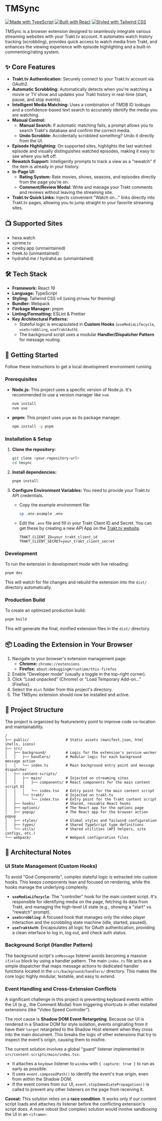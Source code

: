 # TMSync

[![Made with TypeScript](https://img.shields.io/badge/Made%20with-TypeScript-007ACC.svg)](https://www.typescriptlang.org/)
[![Built with React](https://img.shields.io/badge/Built%20with-React-61DAFB.svg)](https://reactjs.org/)
[![Styled with Tailwind CSS](https://img.shields.io/badge/Styled%20with-Tailwind%20CSS-38B2AC.svg)](https://tailwindcss.com/)

TMSync is a browser extension designed to seamlessly integrate various streaming websites with your Trakt.tv account. It automates watch history tracking (scrobbling), provides quick access to watch media from Trakt, and enhances the viewing experience with episode highlighting and a built-in commenting/rating system.

## ✨ Core Features

-   **Trakt.tv Authentication:** Securely connect to your Trakt.tv account via OAuth2.
-   **Automatic Scrobbling:** Automatically detects when you're watching a movie or TV show and updates your Trakt history in real-time (start, pause, and stop events).
-   **Intelligent Media Matching:** Uses a combination of TMDB ID lookups and a confidence-based text search to accurately identify the media you are watching.
-   **Manual Control:**
    -   **Manual Search:** If automatic matching fails, a prompt allows you to search Trakt's database and confirm the correct media.
    -   **Undo Scrobble:** Accidentally scrobbled something? Undo it directly from the UI.
-   **Episode Highlighting:** On supported sites, highlights the last watched episode and visually distinguishes watched episodes, making it easy to see where you left off.
-   **Rewatch Support:** Intelligently prompts to track a view as a "rewatch" if the item is already in your history.
-   **In-Page UI:**
    -   **Rating System:** Rate movies, shows, seasons, and episodes directly from the page you're on.
    -   **Comment/Review Modal:** Write and manage your Trakt comments and reviews without leaving the streaming site.
-   **Trakt.tv Quick Links:** Injects convenient "Watch on..." links directly into Trakt.tv pages, allowing you to jump straight to your favorite streaming sites.

## 📺 Supported Sites

-   hexa.watch
-   xprime.tv
-   cineby.app (unmaintained)
-   freek.to (unmaintained)
-   hydrahd.me / hydrahd.ac (unmaintained)

## 🛠️ Tech Stack

-   **Framework:** React 19
-   **Language:** TypeScript
-   **Styling:** Tailwind CSS v4 (using `@theme` for theming)
-   **Bundler:** Webpack
-   **Package Manager:** pnpm
-   **Linting/Formatting:** ESLint & Prettier
-   **Key Architectural Patterns:**
    -   Stateful logic is encapsulated in **Custom Hooks** (`useMediaLifecycle`, `useScrobbling`, `useTraktAuth`).
    -   The background script uses a modular **Handler/Dispatcher Pattern** for message routing.

## 🚀 Getting Started

Follow these instructions to get a local development environment running.

### Prerequisites

-   **Node.js:** This project uses a specific version of Node.js. It's recommended to use a version manager like `nvm`.
    ```bash
    nvm install
    nvm use
    ```
-   **pnpm:** This project uses `pnpm` as its package manager.
    ```bash
    npm install -g pnpm
    ```

### Installation & Setup

1.  **Clone the repository:**

    ```bash
    git clone <your-repository-url>
    cd tmsync
    ```

2.  **Install dependencies:**

    ```bash
    pnpm install
    ```

3.  **Configure Environment Variables:**
    You need to provide your Trakt.tv API credentials.
    -   Copy the example environment file:
        ```bash
        cp .env.example .env
        ```
    -   Edit the `.env` file and fill in your Trakt Client ID and Secret. You can get these by creating a new API App on the [Trakt.tv website](https://trakt.tv/oauth/applications/new).
        ```.env
        TRAKT_CLIENT_ID=your_trakt_client_id
        TRAKT_CLIENT_SECRET=your_trakt_client_secret
        ```

### Development

To run the extension in development mode with live reloading:

```bash
pnpm dev
```

This will watch for file changes and rebuild the extension into the `dist/` directory automatically.

### Production Build

To create an optimized production build:

```bash
pnpm build
```

This will generate the final, minified extension files in the `dist/` directory.

## 📦 Loading the Extension in Your Browser

1.  Navigate to your browser's extension management page:
    -   **Chrome:** `chrome://extensions`
    -   **Firefox:** `about:debugging#/runtime/this-firefox`
2.  Enable "Developer mode" (usually a toggle in the top-right corner).
3.  Click "Load unpacked" (Chrome) or "Load Temporary Add-on..." (Firefox).
4.  Select the `dist` folder from this project's directory.
5.  The TMSync extension should now be installed and active.

## 📂 Project Structure

The project is organized by feature/entry point to improve code co-location and maintainability.

```
/
├── public/                 # Static assets (manifest.json, html shells, icons)
├── src/
│   ├── background/         # Logic for the extension's service worker
│   │   ├── handlers/       # Modular logic for each background message action
│   │   └── index.ts        # Main background entry point and message dispatcher
│   ├── content-scripts/
│   │   ├── main/           # Injected on streaming sites
│   │   │   ├── components/ # React components for the main content script UI
│   │   │   └── index.tsx   # Entry point for the main content script
│   │   └── trakt/          # Injected on trakt.tv
│   │       └── index.tsx   # Entry point for the Trakt content script
│   ├── hooks/              # Shared, reusable React hooks
│   ├── options/            # The React app for the options page
│   ├── popup/              # The React app for the browser action popup
│   ├── styles/             # Global styles and Tailwind configuration
│   ├── types/              # Shared TypeScript type definitions
│   └── utils/              # Shared utilities (API helpers, site configs, etc.)
└── webpack/                # Webpack configuration files
```

## 📝 Architectural Notes

### UI State Management (Custom Hooks)

To avoid "God Components", complex stateful logic is extracted into custom hooks. This keeps components lean and focused on rendering, while the hooks manage the underlying complexity.

-   **`useMediaLifecycle`**: The "controller" hook for the main content script. It's responsible for identifying media on the page, fetching its data from Trakt, and managing the high-level UI state (e.g., showing a "start" vs. "rewatch" prompt).
-   **`useScrobbling`**: A focused hook that manages only the video player interaction and the scrobbling state machine (idle, started, paused).
-   **`useTraktAuth`**: Encapsulates all logic for OAuth authentication, providing a clean interface to log in, log out, and check auth status.

### Background Script (Handler Pattern)

The background script's `onMessage` listener avoids becoming a massive `if/else` block by using a handler pattern. The main `index.ts` file acts as a simple dispatcher that maps message actions to dedicated handler functions located in the `src/background/handlers/` directory. This makes the core logic highly modular, testable, and easy to extend.

### Event Handling and Cross-Extension Conflicts

A significant challenge in this project is preventing keyboard events within the UI (e.g., the Comment Modal) from triggering shortcuts in other installed extensions (like "Video Speed Controller").

The root cause is **Shadow DOM Event Retargeting**. Because our UI is rendered in a Shadow DOM for style isolation, events originating from it have their `target` retargeted to the Shadow Host element when they cross into the main document. This breaks the logic of other extensions that try to inspect the event's origin, causing them to misfire.

The current solution involves a global "guard" listener implemented in `src/content-scripts/main/index.tsx`:

-   It attaches a `keydown` listener to `window` with `{ capture: true }` to run as early as possible.
-   It uses `event.composedPath()` to identify the event's true origin, even from within the Shadow DOM.
-   If the event comes from our UI, `event.stopImmediatePropagation()` is called to prevent any other listeners on the page from receiving it.

**Caveat:** This solution relies on a **race condition**. It works only if our content script loads and attaches its listener before the conflicting extension's script does. A more robust (but complex) solution would involve sandboxing the UI in an `<iframe>`.
